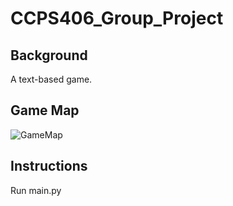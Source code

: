 # CCPS406_Group_Project

## Background
A text-based game. 

## Game Map
![GameMap](https://user-images.githubusercontent.com/55416635/160963123-4716201b-72cb-40fc-8f88-de9816cd9829.PNG)


## Instructions
Run main.py
